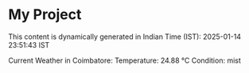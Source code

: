 # My Project

This content is dynamically generated in Indian Time (IST): 2025-01-14 23:51:43 IST


Current Weather in Coimbatore:
Temperature: 24.88 °C
Condition: mist
